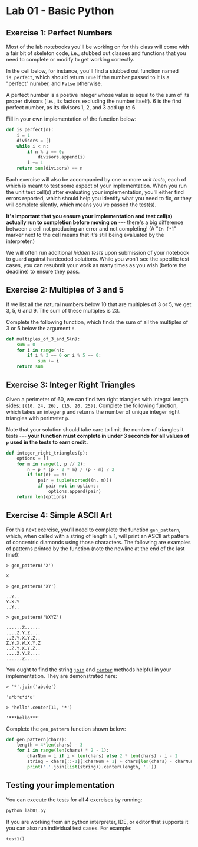 # Lab 01 - Basic Python

## Exercise 1: Perfect Numbers

Most of the lab notebooks you'll be working on for this class will come with a fair bit of skeleton code, i.e., stubbed out classes and functions that you need to complete or modify to get working correctly.

In the cell below, for instance, you'll find a stubbed out function named `is_perfect`, which should return `True` if the number passed to it is a "perfect" number, and `False` otherwise.

A perfect number is a postive integer whose value is equal to the sum of its proper divisors (i.e., its factors excluding the number itself). 6 is the first perfect number, as its divisors 1, 2, and 3 add up to 6.

Fill in your own implementation of the function below:

```python
def is_perfect(n):
    i = 1
    divisors = []
    while i < n:
        if n % i == 0:
            divisors.append(i)
        i += 1
    return sum(divisors) == n
```

Each exercise will also be accompanied by one or more *unit tests*, each of which is meant to test some aspect of your implementation. When you run the unit test cell(s) after evaluating your implementation, you'll either find errors reported, which should help you identify what you need to fix, or they will complete silently, which means you've passed the test(s).

**It's important that you ensure your implementation and test cell(s) actually run to completion before moving on** --- there's a big difference between a cell not producing an error and not completing! (A "`In [*]`" marker next to the cell means that it's still being evaluated by the interpreter.)

We will often run additional *hidden tests* upon submission of your notebook to guard against hardcoded solutions.  While you won't see the specific test cases, you can resubmit your work as many times as you wish (before the deadline) to ensure they pass.

## Exercise 2: Multiples of 3 and 5

If we list all the natural numbers below 10 that are multiples of 3 or 5, we get 3, 5, 6 and 9. The sum of these multiples is 23.

Complete the following function, which finds the sum of all the multiples of 3 or 5 below the argument `n`.

```python
def multiples_of_3_and_5(n):
    sum = 0
    for i in range(n):
        if i % 3 == 0 or i % 5 == 0:
            sum += i
    return sum
```

## Exercise 3: Integer Right Triangles

Given a perimeter of 60, we can find two right triangles with integral length sides: `[(10, 24, 26), (15, 20, 25)]`. Complete the following function, which takes an integer `p` and returns the number of unique integer right triangles with perimeter `p`.

Note that your solution should take care to limit the number of triangles it tests --- **your function must complete in under 3 seconds for all values of `p` used in the tests to earn credit.**

```python
def integer_right_triangles(p):
    options = []
    for m in range(1, p // 2):
        n = p * (p - 2 * m) / (p - m) / 2
        if int(n) == n:
            pair = tuple(sorted((n, m)))
            if pair not in options:
                options.append(pair)
    return len(options)
```

## Exercise 4: Simple ASCII Art

For this next exercise, you'll need to complete the function `gen_pattern`, which, when called with a string of length $\ge$ 1, will print an ASCII art pattern of concentric diamonds using those characters. The following are examples of patterns printed by the function (note the newline at the end of the last line!):

    > gen_pattern('X')

    X

    > gen_pattern('XY')

    ..Y..
    Y.X.Y
    ..Y..

    > gen_pattern('WXYZ')

    ......Z......
    ....Z.Y.Z....
    ..Z.Y.X.Y.Z..
    Z.Y.X.W.X.Y.Z
    ..Z.Y.X.Y.Z..
    ....Z.Y.Z....
    ......Z......

You ought to find the string [`join`](https://docs.python.org/3.6/library/stdtypes.html#str.join) and [`center`](https://docs.python.org/3.6/library/stdtypes.html#str.center) methods helpful in your implementation. They are demonstrated here:

    > '*'.join('abcde')

    'a*b*c*d*e'

    > 'hello'.center(11, '*')

    '***hello***'

Complete the `gen_pattern` function shown below:

```python
def gen_pattern(chars):
    length = 4*len(chars) - 3
    for i in range(len(chars) * 2 - 1):
        charNum = i if i < len(chars) else 2 * len(chars) - i - 2
        string = chars[::-1][:charNum + 1] + chars[len(chars) - charNum:]
        print('.'.join(list(string)).center(length, '.'))
```

## Testing your implementation

You can execute the tests for all 4 exercises by running:

```python
python lab01.py
```

If you are working from an python interpreter, IDE, or editor that supports it you can also run individual test cases. For example:

```
test1()
```
